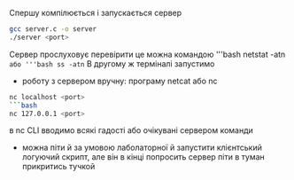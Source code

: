 Спершу компілюється і запускається сервер
```bash
gcc server.c -o server
./server <port>
```

Сервер прослуховує <port>
перевірити це можна командою '''bash netstat -atn``` або '''bash ss -atn```
В другому ж терміналі запустимо 
- роботу з сервером вручну: програму netcat або nc
```bash
nc localhost <port>
```bash
nc 127.0.0.1 <port>
```
в nc CLI вводимо всякі гадості або очікувані сервером команди

- можна піти й за умовою лаболаторної й запустити клієнтський логуючий скрипт, але він в кінці попросить сервер піти в туман прикритись тучкой